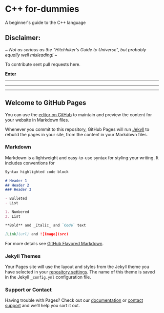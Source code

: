 

# C++ for-dummies
A beginner's guide to the C++ language

## Disclaimer:  
~ _Not as serious as the "Hitchhiker's Guide to Universe", but probably equally well misleading!_ ~

To contribute sent pull requests here.

[**Enter**](https://makulik.github.io/C-PlusPlus-for-dummies/TOC.md)


--------------------------------------------
--------------------------------------------
--------------------------------------------




## Welcome to GitHub Pages

You can use the [editor on GitHub](https://github.com/makulik/C--for-dummies/edit/master/index.md) to maintain and preview the content for your website in Markdown files.

Whenever you commit to this repository, GitHub Pages will run [Jekyll](https://jekyllrb.com/) to rebuild the pages in your site, from the content in your Markdown files.

### Markdown

Markdown is a lightweight and easy-to-use syntax for styling your writing. It includes conventions for

```markdown
Syntax highlighted code block

# Header 1
## Header 2
### Header 3

- Bulleted
- List

1. Numbered
2. List

**Bold** and _Italic_ and `Code` text

[Link](url) and ![Image](src)
```

For more details see [GitHub Flavored Markdown](https://guides.github.com/features/mastering-markdown/).

### Jekyll Themes

Your Pages site will use the layout and styles from the Jekyll theme you have selected in your [repository settings](https://github.com/makulik/C--for-dummies/settings). The name of this theme is saved in the Jekyll `_config.yml` configuration file.

### Support or Contact

Having trouble with Pages? Check out our [documentation](https://help.github.com/categories/github-pages-basics/) or [contact support](https://github.com/contact) and we’ll help you sort it out.
